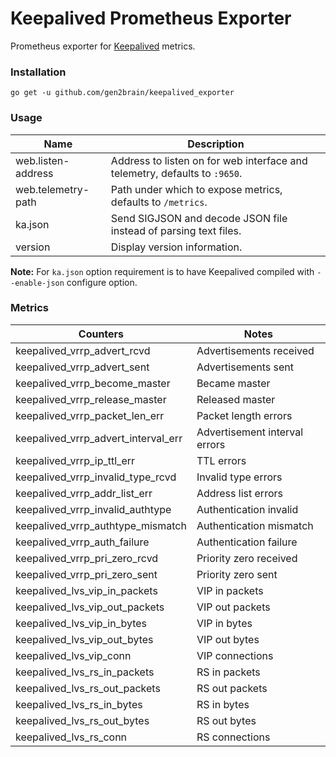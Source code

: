 # Keepalived Prometheus Exporter

Prometheus exporter for [Keepalived](https://keepalived.org) metrics.

### Installation

    go get -u github.com/gen2brain/keepalived_exporter

### Usage

Name               | Description
-------------------|------------
web.listen-address | Address to listen on for web interface and telemetry, defaults to `:9650`.
web.telemetry-path | Path under which to expose metrics, defaults to `/metrics`.
ka.json            | Send SIGJSON and decode JSON file instead of parsing text files.
version            | Display version information.

**Note:** For `ka.json` option requirement is to have Keepalived compiled with `--enable-json` configure option.

### Metrics

| Counters                            | Notes
|-------------------------------------|------------------------------------------------
| keepalived_vrrp_advert_rcvd         | Advertisements received
| keepalived_vrrp_advert_sent         | Advertisements sent
| keepalived_vrrp_become_master       | Became master
| keepalived_vrrp_release_master      | Released master
| keepalived_vrrp_packet_len_err      | Packet length errors
| keepalived_vrrp_advert_interval_err | Advertisement interval errors
| keepalived_vrrp_ip_ttl_err          | TTL errors
| keepalived_vrrp_invalid_type_rcvd   | Invalid type errors
| keepalived_vrrp_addr_list_err       | Address list errors
| keepalived_vrrp_invalid_authtype    | Authentication invalid
| keepalived_vrrp_authtype_mismatch   | Authentication mismatch
| keepalived_vrrp_auth_failure        | Authentication failure
| keepalived_vrrp_pri_zero_rcvd       | Priority zero received
| keepalived_vrrp_pri_zero_sent       | Priority zero sent
| keepalived_lvs_vip_in_packets       | VIP in packets
| keepalived_lvs_vip_out_packets      | VIP out packets
| keepalived_lvs_vip_in_bytes         | VIP in bytes
| keepalived_lvs_vip_out_bytes        | VIP out bytes
| keepalived_lvs_vip_conn             | VIP connections
| keepalived_lvs_rs_in_packets        | RS in packets
| keepalived_lvs_rs_out_packets       | RS out packets
| keepalived_lvs_rs_in_bytes          | RS in bytes
| keepalived_lvs_rs_out_bytes         | RS out bytes
| keepalived_lvs_rs_conn              | RS connections
